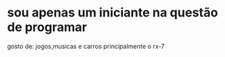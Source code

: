 # sou apenas um iniciante na questão de programar
gosto de: jogos,musicas e carros principalmente o rx-7
[](https://tenor.com/pt-BR/view/skull-gif-25694630.gif)

